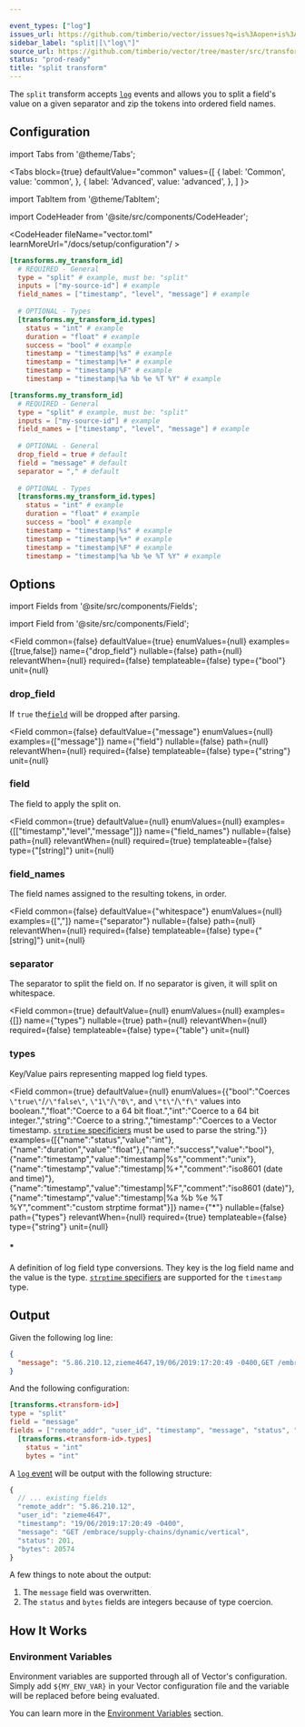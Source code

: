 ```yaml
---

event_types: ["log"]
issues_url: https://github.com/timberio/vector/issues?q=is%3Aopen+is%3Aissue+label%3A%22transform%3A+split%22
sidebar_label: "split|[\"log\"]"
source_url: https://github.com/timberio/vector/tree/master/src/transforms/split.rs
status: "prod-ready"
title: "split transform" 
---
```


The `split` transform accepts [`log`][docs.data-model#log] events and allows you to split a field's value on a given separator and zip the tokens into ordered field names.

## Configuration

import Tabs from '@theme/Tabs';

<Tabs
  block={true}
  defaultValue="common"
  values={[
    { label: 'Common', value: 'common', },
    { label: 'Advanced', value: 'advanced', },
  ]
}>

import TabItem from '@theme/TabItem';

<TabItem value="common">

import CodeHeader from '@site/src/components/CodeHeader';

<CodeHeader fileName="vector.toml" learnMoreUrl="/docs/setup/configuration"/ >

```toml
[transforms.my_transform_id]
  # REQUIRED - General
  type = "split" # example, must be: "split"
  inputs = ["my-source-id"] # example
  field_names = ["timestamp", "level", "message"] # example
  
  # OPTIONAL - Types
  [transforms.my_transform_id.types]
    status = "int" # example
    duration = "float" # example
    success = "bool" # example
    timestamp = "timestamp|%s" # example
    timestamp = "timestamp|%+" # example
    timestamp = "timestamp|%F" # example
    timestamp = "timestamp|%a %b %e %T %Y" # example
```

</TabItem>
<TabItem value="advanced">

<CodeHeader fileName="vector.toml" learnMoreUrl="/docs/setup/configuration" />

```toml
[transforms.my_transform_id]
  # REQUIRED - General
  type = "split" # example, must be: "split"
  inputs = ["my-source-id"] # example
  field_names = ["timestamp", "level", "message"] # example
  
  # OPTIONAL - General
  drop_field = true # default
  field = "message" # default
  separator = "," # default
  
  # OPTIONAL - Types
  [transforms.my_transform_id.types]
    status = "int" # example
    duration = "float" # example
    success = "bool" # example
    timestamp = "timestamp|%s" # example
    timestamp = "timestamp|%+" # example
    timestamp = "timestamp|%F" # example
    timestamp = "timestamp|%a %b %e %T %Y" # example
```

</TabItem>

</Tabs>

## Options

import Fields from '@site/src/components/Fields';

import Field from '@site/src/components/Field';

<Fields filters={true}>


<Field
  common={false}
  defaultValue={true}
  enumValues={null}
  examples={[true,false]}
  name={"drop_field"}
  nullable={false}
  path={null}
  relevantWhen={null}
  required={false}
  templateable={false}
  type={"bool"}
  unit={null}
  >

### drop_field

If `true` the[`field`](#field) will be dropped after parsing.


</Field>


<Field
  common={false}
  defaultValue={"message"}
  enumValues={null}
  examples={["message"]}
  name={"field"}
  nullable={false}
  path={null}
  relevantWhen={null}
  required={false}
  templateable={false}
  type={"string"}
  unit={null}
  >

### field

The field to apply the split on.


</Field>


<Field
  common={true}
  defaultValue={null}
  enumValues={null}
  examples={[["timestamp","level","message"]]}
  name={"field_names"}
  nullable={false}
  path={null}
  relevantWhen={null}
  required={true}
  templateable={false}
  type={"[string]"}
  unit={null}
  >

### field_names

The field names assigned to the resulting tokens, in order.


</Field>


<Field
  common={false}
  defaultValue={"whitespace"}
  enumValues={null}
  examples={[","]}
  name={"separator"}
  nullable={false}
  path={null}
  relevantWhen={null}
  required={false}
  templateable={false}
  type={"[string]"}
  unit={null}
  >

### separator

The separator to split the field on. If no separator is given, it will split on whitespace.


</Field>


<Field
  common={true}
  defaultValue={null}
  enumValues={null}
  examples={[]}
  name={"types"}
  nullable={true}
  path={null}
  relevantWhen={null}
  required={false}
  templateable={false}
  type={"table"}
  unit={null}
  >

### types

Key/Value pairs representing mapped log field types.

<Fields filters={false}>


<Field
  common={true}
  defaultValue={null}
  enumValues={{"bool":"Coerces `\"true\"`/`/\"false\"`, `\"1\"`/`\"0\"`, and `\"t\"`/`\"f\"` values into boolean.","float":"Coerce to a 64 bit float.","int":"Coerce to a 64 bit integer.","string":"Coerce to a string.","timestamp":"Coerces to a Vector timestamp. [`strptime` specificiers][urls.strftime_specifiers] must be used to parse the string."}}
  examples={[{"name":"status","value":"int"},{"name":"duration","value":"float"},{"name":"success","value":"bool"},{"name":"timestamp","value":"timestamp|%s","comment":"unix"},{"name":"timestamp","value":"timestamp|%+","comment":"iso8601 (date and time)"},{"name":"timestamp","value":"timestamp|%F","comment":"iso8601 (date)"},{"name":"timestamp","value":"timestamp|%a %b %e %T %Y","comment":"custom strptime format"}]}
  name={"*"}
  nullable={false}
  path={"types"}
  relevantWhen={null}
  required={true}
  templateable={false}
  type={"string"}
  unit={null}
  >

#### *

A definition of log field type conversions. They key is the log field name and the value is the type. [`strptime` specifiers][urls.strftime_specifiers] are supported for the `timestamp` type.


</Field>


</Fields>

</Field>


</Fields>

## Output

Given the following log line:

```json
{
  "message": "5.86.210.12,zieme4647,19/06/2019:17:20:49 -0400,GET /embrace/supply-chains/dynamic/vertical,201,20574"
}
```

And the following configuration:

```toml
[transforms.<transform-id>]
type = "split"
field = "message"
fields = ["remote_addr", "user_id", "timestamp", "message", "status", "bytes"]
  [transforms.<transform-id>.types]
    status = "int"
    bytes = "int"
```

A [`log` event][docs.data-model.log] will be output with the following structure:

```javascript
{
  // ... existing fields
  "remote_addr": "5.86.210.12",
  "user_id": "zieme4647",
  "timestamp": "19/06/2019:17:20:49 -0400",
  "message": "GET /embrace/supply-chains/dynamic/vertical",
  "status": 201,
  "bytes": 20574
}
```

A few things to note about the output:

1. The `message` field was overwritten.
2. The `status` and `bytes` fields are integers because of type coercion.

## How It Works

### Environment Variables

Environment variables are supported through all of Vector's configuration.
Simply add `${MY_ENV_VAR}` in your Vector configuration file and the variable
will be replaced before being evaluated.

You can learn more in the [Environment Variables][docs.configuration#environment-variables]
section.


[docs.configuration#environment-variables]: /docs/setup/configuration#environment-variables
[docs.data-model#log]: /docs/about/data-model#log
[docs.data-model.log]: /docs/about/data-model/log
[urls.strftime_specifiers]: https://docs.rs/chrono/0.3.1/chrono/format/strftime/index.html
